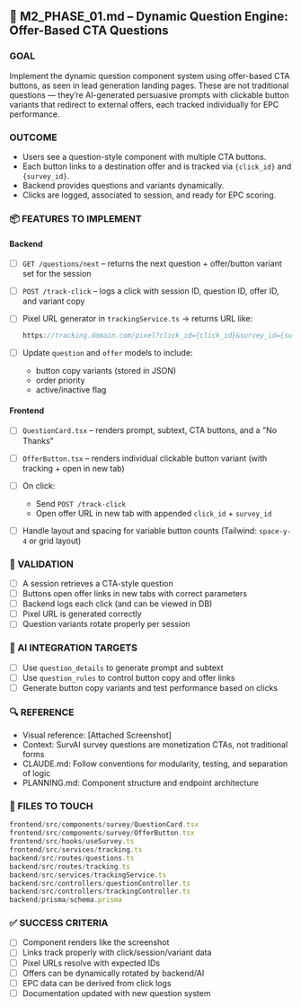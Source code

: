 ## 🚀 M2\_PHASE\_01.md – Dynamic Question Engine: Offer-Based CTA Questions

### GOAL

Implement the dynamic question component system using offer-based CTA buttons, as seen in lead generation landing pages. These are not traditional questions — they’re AI-generated persuasive prompts with clickable button variants that redirect to external offers, each tracked individually for EPC performance.

### OUTCOME

* Users see a question-style component with multiple CTA buttons.
* Each button links to a destination offer and is tracked via `{click_id}` and `{survey_id}`.
* Backend provides questions and variants dynamically.
* Clicks are logged, associated to session, and ready for EPC scoring.

### 📦 FEATURES TO IMPLEMENT

#### Backend

* [ ] `GET /questions/next` – returns the next question + offer/button variant set for the session
* [ ] `POST /track-click` – logs a click with session ID, question ID, offer ID, and variant copy
* [ ] Pixel URL generator in `trackingService.ts` → returns URL like:

  ```ts
  https://tracking.domain.com/pixel?click_id={click_id}&survey_id={survey_id}
  ```
* [ ] Update `question` and `offer` models to include:

  * button copy variants (stored in JSON)
  * order priority
  * active/inactive flag

#### Frontend

* [ ] `QuestionCard.tsx` – renders prompt, subtext, CTA buttons, and a "No Thanks"
* [ ] `OfferButton.tsx` – renders individual clickable button variant (with tracking + open in new tab)
* [ ] On click:

  * Send `POST /track-click`
  * Open offer URL in new tab with appended `click_id` + `survey_id`
* [ ] Handle layout and spacing for variable button counts (Tailwind: `space-y-4` or grid layout)

### 🧪 VALIDATION

* [ ] A session retrieves a CTA-style question
* [ ] Buttons open offer links in new tabs with correct parameters
* [ ] Backend logs each click (and can be viewed in DB)
* [ ] Pixel URL is generated correctly
* [ ] Question variants rotate properly per session

### 📎 AI INTEGRATION TARGETS

* [ ] Use `question_details` to generate prompt and subtext
* [ ] Use `question_rules` to control button copy and offer links
* [ ] Generate button copy variants and test performance based on clicks

### 🔍 REFERENCE

* Visual reference: \[Attached Screenshot]
* Context: SurvAI survey questions are monetization CTAs, not traditional forms
* CLAUDE.md: Follow conventions for modularity, testing, and separation of logic
* PLANNING.md: Component structure and endpoint architecture

### 🧱 FILES TO TOUCH

```ts
frontend/src/components/survey/QuestionCard.tsx
frontend/src/components/survey/OfferButton.tsx
frontend/src/hooks/useSurvey.ts
frontend/src/services/tracking.ts
backend/src/routes/questions.ts
backend/src/routes/tracking.ts
backend/src/services/trackingService.ts
backend/src/controllers/questionController.ts
backend/src/controllers/trackingController.ts
backend/prisma/schema.prisma
```

### ✅ SUCCESS CRITERIA

* [ ] Component renders like the screenshot
* [ ] Links track properly with click/session/variant data
* [ ] Pixel URLs resolve with expected IDs
* [ ] Offers can be dynamically rotated by backend/AI
* [ ] EPC data can be derived from click logs
* [ ] Documentation updated with new question system
